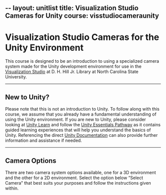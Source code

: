 --
layout: unitlist
title: Visualization Studio Cameras for Unity
course: visstudiocameraunity
---

# Visualization Studio Cameras for the Unity Environment

This course is designed to be an introduction to using a specialized camera system made for the Unity development environment for use in the [Visualization Studio](https://www.lib.ncsu.edu/spaces/visualization-studio) at D. H. Hill Jr. Library at North Carolina State University. 

---

## New to Unity?

Please note that this is not an introduction to Unity. To follow along with this course, we assume that you already have a fundamental understanding of using the Unity environment. If you are new to Unity, please consider looking at [Unity Learn](https://learn.unity.com/) and follow the [Unity Essentials Pathway](https://learn.unity.com/pathway/unity-essentials) as it contains guided learning experiences that will help you understand the basics of Unity. Referencing the direct [Unity Documentation](https://docs.unity3d.com/Manual/index.html) can also provide further information and assistance if needed. 

---

## Camera Options

There are two camera system options available, one for a 3D environment and the other for a 2D environment. Select the option below “Select Camera” that best suits your purposes and follow the instructions given within.
